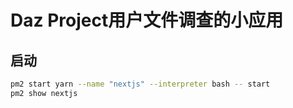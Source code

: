 # Daz Project用户文件调查的小应用

## 启动

```bash
pm2 start yarn --name "nextjs" --interpreter bash -- start
pm2 show nextjs
```